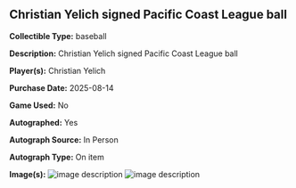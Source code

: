 ## Christian Yelich signed Pacific Coast League ball

**Collectible Type:** baseball

**Description:** Christian Yelich signed Pacific Coast League ball

**Player(s):** Christian Yelich

**Purchase Date:** 2025-08-14

**Game Used:** No

**Autographed:** Yes

**Autograph Source:** In Person

**Autograph Type:** On item

**Image(s):** 
![image description](/public/images/collectibles/christian-yelich-sign-pcl-ball-signature.jpg)
![image description](/public/images/collectibles/christian-yelich-sign-pcl-ball-label.jpg)

